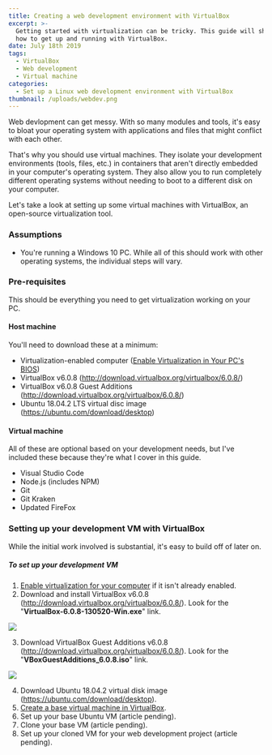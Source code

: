 ```yaml
---
title: Creating a web development environment with VirtualBox
excerpt: >-
  Getting started with virtualization can be tricky. This guide will show you
  how to get up and running with VirtualBox.
date: July 18th 2019
tags:
  - VirtualBox
  - Web development
  - Virtual machine
categories:
  - Set up a Linux web development environment with VirtualBox
thumbnail: /uploads/webdev.png
---
```

Web devlopment can get messy. With so many modules and tools, it's easy to bloat your operating system with applications and files that might conflict with each other.

That's why you should use virtual machines. They isolate your development environments (tools, files, etc.) in containers that aren't directly embedded in your computer's operating system. They also allow you to run completely different operating systems without needing to boot to a different disk on your computer.

Let's take a look at setting up some virtual machines with VirtualBox, an open-source virtualization tool.

### Assumptions

* You're running a Windows 10 PC. While all of this should work with other operating systems, the individual steps will vary.

### Pre-requisites

This should be everything you need to get virtualization working on your PC.

#### Host machine

You'll need to download these at a minimum:

* Virtualization-enabled computer ([Enable Virtualization in Your PC's BIOS](https://the-canney-valley.kyleblankrollins.com/posts/enable-virtualization-in-your-pcs-bios))
* VirtualBox v6.0.8 (<http://download.virtualbox.org/virtualbox/6.0.8/>)
* VirtualBox v6.0.8 Guest Additions (<http://download.virtualbox.org/virtualbox/6.0.8/>)
* Ubuntu 18.04.2 LTS virtual disc image (<https://ubuntu.com/download/desktop>)

#### Virtual machine

All of these are optional based on your development needs, but I've included these because they're what I cover in this guide.

* Visual Studio Code
* Node.js (includes NPM)
* Git
* Git Kraken
* Updated FireFox

### Setting up your development VM with VirtualBox

While the initial work involved is substantial, it's easy to build off of later on.

##### To set up your development VM

1. [Enable virtualization for your computer](https://the-canney-valley.kyleblankrollins.com/posts/enable-virtualization-in-your-pcs-bios) if it isn't already enabled.
2. Download and install VirtualBox v6.0.8 (<http://download.virtualbox.org/virtualbox/6.0.8/>).
   Look for the "**VirtualBox-6.0.8-130520-Win.exe**" link.

<img class="procedure-image" src="/uploads/windows-download.png" />

3. Download VirtualBox Guest Additions v6.0.8 (<http://download.virtualbox.org/virtualbox/6.0.8/>).
   Look for the "**VBoxGuestAdditions_6.0.8.iso**" link.

<img class="procedure-image" src="/uploads/windows-guest-additions.png" />

4. Download Ubuntu 18.04.2 virtual disk image (<https://ubuntu.com/download/desktop>).
5. [Create a base virtual machine in VirtualBox](https://the-canney-valley.kyleblankrollins.com/posts/creating-a-base-virtual-machine-in-virtualbox).
6. Set up your base Ubuntu VM (article pending).
7. Clone your base VM (article pending).
8. Set up your cloned VM for your web development project (article pending).
